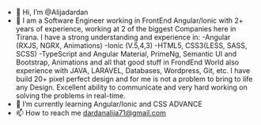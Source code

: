 - 👋 Hi, I’m @Alijadardan
- 👀 I am a Software Engineer working in FrontEnd Angular/Ionic with 2+ years of experience, 
      working at 2 of the biggest Companies here in Tirana. 
      I have a strong understanding and experience in:
      -Angular (RXJS, NGRX, Animations)
      -Ionic (V.5,4,3)
      -HTML5, CSS3(LESS, SASS, SCSS)
      -TypeScript
      and Angular Material, PrimeNg, Semantic UI and Bootstrap, Animations and all that good stuff in FrondEnd World 
      also experience with JAVA, LARAVEL, Databases, Wordpress, Git, etc. 
      I have build 20+ pixel perfect design and for me is not a problem to bring to life any Design.
      Excellent ability to communicate and very hard working on solving the problems in real-time.
- 🌱 I’m currently learning Angular/Ionic and CSS ADVANCE
- 📫 How to reach me dardanalija71@gmail.com

<!---
Alijadardan/Alijadardan is a ✨ special ✨ repository because its `README.md` (this file) appears on your GitHub profile.
You can click the Preview link to take a look at your changes.
--->

